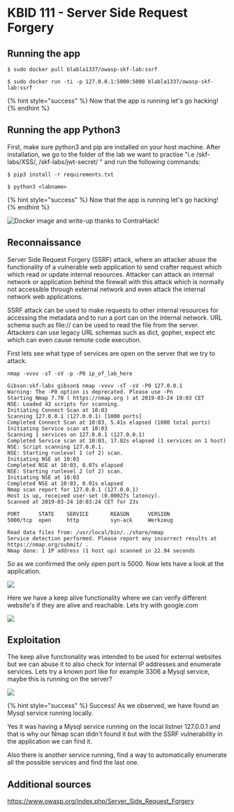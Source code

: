 # KBID 111 - Server Side Request Forgery

## Running the app

```
$ sudo docker pull blabla1337/owasp-skf-lab:ssrf
```

```text
$ sudo docker run -ti -p 127.0.0.1:5000:5000 blabla1337/owasp-skf-lab:ssrf
```

{% hint style="success" %}
 Now that the app is running let's go hacking!
{% endhint %}

## Running the app Python3

First, make sure python3 and pip are installed on your host machine.
After installation, we go to the folder of the lab we want to practise 
"i.e /skf-labs/XSS/, /skf-labs/jwt-secret/ " and run the following commands:

```
$ pip3 install -r requirements.txt
```

```
$ python3 <labname>
```

{% hint style="success" %}
 Now that the app is running let's go hacking!
{% endhint %}


![Docker image and write-up thanks to ContraHack!](.gitbook/assets/screen-shot-2019-03-04-at-21.33.32.png)

## Reconnaissance

Server Side Request Forgery (SSRF) attack, where an attacker abuse the functionality of a vulnerable web application to send crafter request which which read or update internal resources. Attacker can attack an internal network or application behind the firewall with this attack which is normally not accessible through external network and even attack the internal network web applications.

SSRF attack can be used to make requests to other internal resources for accessing the metadata and to run a port can on the internal network. URL schema such as file:// can be used to read the file from the server. Attackers can use legacy URL schemas such as dict, gopher, expect etc which can even cause remote code execution.

First lets see what type of services are open on the server that we try to attack.

```text
nmap -vvvv -sT -sV -p -P0 ip_of_lab_here 
```

```text
Gibson:skf-labs gibson$ nmap -vvvv -sT -sV -P0 127.0.0.1
Warning: The -P0 option is deprecated. Please use -Pn
Starting Nmap 7.70 ( https://nmap.org ) at 2019-03-24 10:03 CET
NSE: Loaded 43 scripts for scanning.
Initiating Connect Scan at 10:03
Scanning 127.0.0.1 (127.0.0.1) [1000 ports]
Completed Connect Scan at 10:03, 5.41s elapsed (1000 total ports)
Initiating Service scan at 10:03
Scanning 1 services on 127.0.0.1 (127.0.0.1)
Completed Service scan at 10:03, 17.02s elapsed (1 services on 1 host)
NSE: Script scanning 127.0.0.1.
NSE: Starting runlevel 1 (of 2) scan.
Initiating NSE at 10:03
Completed NSE at 10:03, 0.07s elapsed
NSE: Starting runlevel 2 (of 2) scan.
Initiating NSE at 10:03
Completed NSE at 10:03, 0.01s elapsed
Nmap scan report for 127.0.0.1 (127.0.0.1)
Host is up, received user-set (0.00027s latency).
Scanned at 2019-03-24 10:03:24 CET for 23s

PORT      STATE    SERVICE       REASON      VERSION
5000/tcp  open     http          syn-ack     Werkzeug 

Read data files from: /usr/local/bin/../share/nmap
Service detection performed. Please report any incorrect results at https://nmap.org/submit/ .
Nmap done: 1 IP address (1 host up) scanned in 22.94 seconds
```

So as we confirmed the only open port is 5000. Now lets have a look at the application.

![](.gitbook/assets/SSRF1.png)

Here we have a keep alive functionality where we can verify different website's if they are alive and reachable. Lets try with google.com

![](.gitbook/assets/SSRF2.png)


## Exploitation

The keep alive functionality was intended to be used for external websites but we can abuse it to also check for internal IP addresses and enumerate services. Lets try a known port like for example 3306 a Mysql service, maybe this is running on the server?

![](.gitbook/assets/SSRF4.png)

{% hint style="success" %} Success! As we observed, we have found an Mysql service running locally.

Yes it was having a Mysql service running on the local listner 127.0.0.1 and that is why our Nmap scan didn't found it but with the SSRF vulnerability in the application we can find it.

Also there is another service running, find a way to automatically enumerate all the possible services and find the last one.


## Additional sources

https://www.owasp.org/index.php/Server_Side_Request_Forgery

